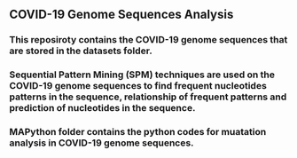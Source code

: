 ## COVID-19 Genome Sequences Analysis



### This reposiroty contains the COVID-19 genome sequences that are stored in the datasets folder.

### Sequential Pattern Mining (SPM) techniques are used on the COVID-19 genome sequences to find frequent nucleotides patterns in the sequence, relationship of frequent patterns and prediction of nucleotides in the sequence.

### MAPython folder contains the python codes for muatation analysis in COVID-19 genome sequences. 


